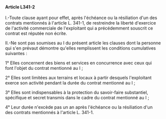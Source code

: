 #### Article L341-2

I.-Toute clause ayant pour effet, après l'échéance ou la résiliation d'un des contrats mentionnés à l'article L. 341-1, de restreindre la liberté d'exercice de l'activité commerciale de l'exploitant qui a précédemment souscrit ce contrat est réputée non écrite.

II.-Ne sont pas soumises au I du présent article les clauses dont la personne qui s'en prévaut démontre qu'elles remplissent les conditions cumulatives suivantes :

1° Elles concernent des biens et services en concurrence avec ceux qui font l'objet du contrat mentionné au I ;

2° Elles sont limitées aux terrains et locaux à partir desquels l'exploitant exerce son activité pendant la durée du contrat mentionné au I ;

3° Elles sont indispensables à la protection du savoir-faire substantiel, spécifique et secret transmis dans le cadre du contrat mentionné au I ;

4° Leur durée n'excède pas un an après l'échéance ou la résiliation d'un des contrats mentionnés à l'article L. 341-1.

